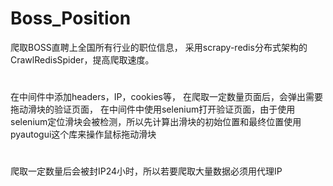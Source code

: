 # Boss_Position

 爬取BOSS直聘上全国所有行业的职位信息，
 采用scrapy-redis分布式架构的CrawlRedisSpider，提高爬取速度。
 #
 在中间件中添加headers，IP，cookies等，
 在爬取一定数量页面后，会弹出需要拖动滑块的验证页面，
 在中间件中使用selenium打开验证页面，由于使用selenium定位滑块会被检测，所以先计算出滑块的初始位置和最终位置使用pyautogui这个库来操作鼠标拖动滑块
 #
 爬取一定数量后会被封IP24小时，所以若要爬取大量数据必须用代理IP
